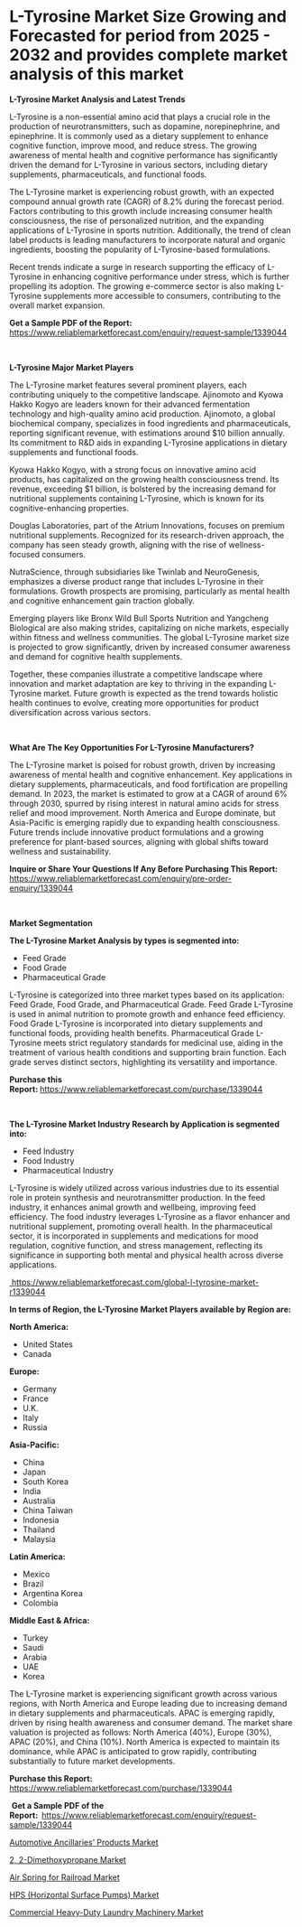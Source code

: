 <p><h1>L-Tyrosine Market Size Growing and Forecasted for period from 2025 - 2032 and provides complete market analysis of this market</h1></p><p><strong>L-Tyrosine Market Analysis and Latest Trends</strong></p>
<p><p>L-Tyrosine is a non-essential amino acid that plays a crucial role in the production of neurotransmitters, such as dopamine, norepinephrine, and epinephrine. It is commonly used as a dietary supplement to enhance cognitive function, improve mood, and reduce stress. The growing awareness of mental health and cognitive performance has significantly driven the demand for L-Tyrosine in various sectors, including dietary supplements, pharmaceuticals, and functional foods.</p><p>The L-Tyrosine market is experiencing robust growth, with an expected compound annual growth rate (CAGR) of 8.2% during the forecast period. Factors contributing to this growth include increasing consumer health consciousness, the rise of personalized nutrition, and the expanding applications of L-Tyrosine in sports nutrition. Additionally, the trend of clean label products is leading manufacturers to incorporate natural and organic ingredients, boosting the popularity of L-Tyrosine-based formulations.</p><p>Recent trends indicate a surge in research supporting the efficacy of L-Tyrosine in enhancing cognitive performance under stress, which is further propelling its adoption. The growing e-commerce sector is also making L-Tyrosine supplements more accessible to consumers, contributing to the overall market expansion.</p></p>
<p><strong>Get a Sample PDF of the Report:&nbsp;</strong> <a href="https://www.reliablemarketforecast.com/enquiry/request-sample/1339044?utm_campaign=2011&utm_medium=2&utm_source=Github&utm_content=ia&utm_term=08012025&utm_id=l-tyrosine">https://www.reliablemarketforecast.com/enquiry/request-sample/1339044</a></p>
<p>&nbsp;</p>
<p><strong>L-Tyrosine Major Market Players</strong></p>
<p><p>The L-Tyrosine market features several prominent players, each contributing uniquely to the competitive landscape. Ajinomoto and Kyowa Hakko Kogyo are leaders known for their advanced fermentation technology and high-quality amino acid production. Ajinomoto, a global biochemical company, specializes in food ingredients and pharmaceuticals, reporting significant revenue, with estimations around $10 billion annually. Its commitment to R&D aids in expanding L-Tyrosine applications in dietary supplements and functional foods.</p><p>Kyowa Hakko Kogyo, with a strong focus on innovative amino acid products, has capitalized on the growing health consciousness trend. Its revenue, exceeding $1 billion, is bolstered by the increasing demand for nutritional supplements containing L-Tyrosine, which is known for its cognitive-enhancing properties.</p><p>Douglas Laboratories, part of the Atrium Innovations, focuses on premium nutritional supplements. Recognized for its research-driven approach, the company has seen steady growth, aligning with the rise of wellness-focused consumers. </p><p>NutraScience, through subsidiaries like Twinlab and NeuroGenesis, emphasizes a diverse product range that includes L-Tyrosine in their formulations. Growth prospects are promising, particularly as mental health and cognitive enhancement gain traction globally.</p><p>Emerging players like Bronx Wild Bull Sports Nutrition and Yangcheng Biological are also making strides, capitalizing on niche markets, especially within fitness and wellness communities. The global L-Tyrosine market size is projected to grow significantly, driven by increased consumer awareness and demand for cognitive health supplements.</p><p>Together, these companies illustrate a competitive landscape where innovation and market adaptation are key to thriving in the expanding L-Tyrosine market. Future growth is expected as the trend towards holistic health continues to evolve, creating more opportunities for product diversification across various sectors.</p></p>
<p>&nbsp;</p>
<p><strong>What Are The Key Opportunities For L-Tyrosine Manufacturers?</strong></p>
<p><p>The L-Tyrosine market is poised for robust growth, driven by increasing awareness of mental health and cognitive enhancement. Key applications in dietary supplements, pharmaceuticals, and food fortification are propelling demand. In 2023, the market is estimated to grow at a CAGR of around 6% through 2030, spurred by rising interest in natural amino acids for stress relief and mood improvement. North America and Europe dominate, but Asia-Pacific is emerging rapidly due to expanding health consciousness. Future trends include innovative product formulations and a growing preference for plant-based sources, aligning with global shifts toward wellness and sustainability.</p></p>
<p><strong>Inquire or Share Your Questions If Any Before Purchasing This Report:</strong> <a href="https://www.reliablemarketforecast.com/enquiry/pre-order-enquiry/1339044?utm_campaign=2011&utm_medium=2&utm_source=Github&utm_content=ia&utm_term=08012025&utm_id=l-tyrosine">https://www.reliablemarketforecast.com/enquiry/pre-order-enquiry/1339044</a></p>
<p>&nbsp;</p>
<p><strong>Market Segmentation</strong></p>
<p><strong>The L-Tyrosine Market Analysis by types is segmented into:</strong></p>
<p><ul><li>Feed Grade</li><li>Food Grade</li><li>Pharmaceutical Grade</li></ul></p>
<p><p>L-Tyrosine is categorized into three market types based on its application: Feed Grade, Food Grade, and Pharmaceutical Grade. Feed Grade L-Tyrosine is used in animal nutrition to promote growth and enhance feed efficiency. Food Grade L-Tyrosine is incorporated into dietary supplements and functional foods, providing health benefits. Pharmaceutical Grade L-Tyrosine meets strict regulatory standards for medicinal use, aiding in the treatment of various health conditions and supporting brain function. Each grade serves distinct sectors, highlighting its versatility and importance.</p></p>
<p><strong>Purchase this Report:&nbsp;</strong><a href="https://www.reliablemarketforecast.com/purchase/1339044?utm_campaign=2011&utm_medium=2&utm_source=Github&utm_content=ia&utm_term=08012025&utm_id=l-tyrosine">https://www.reliablemarketforecast.com/purchase/1339044</a></p>
<p>&nbsp;</p>
<p><strong>The L-Tyrosine Market Industry Research by Application is segmented into:</strong></p>
<p><ul><li>Feed Industry</li><li>Food Industry</li><li>Pharmaceutical Industry</li></ul></p>
<p><p>L-Tyrosine is widely utilized across various industries due to its essential role in protein synthesis and neurotransmitter production. In the feed industry, it enhances animal growth and wellbeing, improving feed efficiency. The food industry leverages L-Tyrosine as a flavor enhancer and nutritional supplement, promoting overall health. In the pharmaceutical sector, it is incorporated in supplements and medications for mood regulation, cognitive function, and stress management, reflecting its significance in supporting both mental and physical health across diverse applications.</p></p>
<p><a href="https://www.reliablemarketforecast.com/global-l-tyrosine-market-r1339044?utm_campaign=2011&utm_medium=2&utm_source=Github&utm_content=ia&utm_term=08012025&utm_id=l-tyrosine">&nbsp;https://www.reliablemarketforecast.com/global-l-tyrosine-market-r1339044</a></p>
<p><strong>In terms of Region, the L-Tyrosine Market Players available by Region are:</strong></p>
<p>
    <p> <strong> North America: </strong>
        <ul>
            <li>United States</li>
            <li>Canada</li>
        </ul>
        </p> 
    <p> <strong> Europe: </strong>
        <ul>
            <li>Germany</li>
            <li>France</li>
            <li>U.K.</li>
            <li>Italy</li>
            <li>Russia</li>
        </ul>
        </p> 
    <p> <strong> Asia-Pacific: </strong>
        <ul>
            <li>China</li>
            <li>Japan</li>
            <li>South Korea</li>
            <li>India</li>
            <li>Australia</li>
            <li>China Taiwan</li>
            <li>Indonesia</li>
            <li>Thailand</li>
            <li>Malaysia</li>
        </ul>
        </p> 
    <p> <strong> Latin America: </strong>
        <ul>
            <li>Mexico</li>
            <li>Brazil</li>
            <li>Argentina Korea</li>
            <li>Colombia</li>
        </ul>
        </p> 
    <p> <strong> Middle East & Africa: </strong>
        <ul>
            <li>Turkey</li>
            <li>Saudi</li>
            <li>Arabia</li>
            <li>UAE</li>
            <li>Korea</li>
        </ul>
    </p>
    </p>
<p><p>The L-Tyrosine market is experiencing significant growth across various regions, with North America and Europe leading due to increasing demand in dietary supplements and pharmaceuticals. APAC is emerging rapidly, driven by rising health awareness and consumer demand. The market share valuation is projected as follows: North America (40%), Europe (30%), APAC (20%), and China (10%). North America is expected to maintain its dominance, while APAC is anticipated to grow rapidly, contributing substantially to future market developments.</p></p>
<p><strong>Purchase this Report: </strong><a href="https://www.reliablemarketforecast.com/purchase/1339044?utm_campaign=2011&utm_medium=2&utm_source=Github&utm_content=ia&utm_term=08012025&utm_id=l-tyrosine">https://www.reliablemarketforecast.com/purchase/1339044</a></p>
<p>&nbsp;<strong>Get a Sample PDF of the Report:&nbsp;&nbsp;</strong><a href="https://www.reliablemarketforecast.com/enquiry/request-sample/1339044?utm_campaign=2011&utm_medium=2&utm_source=Github&utm_content=ia&utm_term=08012025&utm_id=l-tyrosine">https://www.reliablemarketforecast.com/enquiry/request-sample/1339044</a></p>
<p><strong></strong></p>
<p><p><a href="https://www.linkedin.com/pulse/examining-market-drivers-automotive-ancillaries-products-expected-grow-putsc?utm_campaign=2011&utm_medium=2&utm_source=Github&utm_content=ia&utm_term=08012025&utm_id=l-tyrosine">Automotive Ancillaries’ Products Market</a></p><p><a href="https://www.linkedin.com/pulse/market-dynamics-2-2-dimethoxypropane-industry-forecast-trends-opportunities-xwjac?utm_campaign=2011&utm_medium=2&utm_source=Github&utm_content=ia&utm_term=08012025&utm_id=l-tyrosine">2, 2-Dimethoxypropane Market</a></p><p><a href="https://www.linkedin.com/pulse/latest-developments-air-spring-railroad-industry-market-size-growing-gte0e?utm_campaign=2011&utm_medium=2&utm_source=Github&utm_content=ia&utm_term=08012025&utm_id=l-tyrosine">Air Spring for Railroad Market</a></p><p><a href="https://www.linkedin.com/pulse/hps-horizontal-surface-pumps-market-analysis-report-offers-forecast-trends-qpnye?utm_campaign=2011&utm_medium=2&utm_source=Github&utm_content=ia&utm_term=08012025&utm_id=l-tyrosine">HPS (Horizontal Surface Pumps) Market</a></p><p><a href="https://www.linkedin.com/pulse/sales-projections-analysis-commercial-heavy-duty-laundry-machinery-market-url4e?utm_campaign=2011&utm_medium=2&utm_source=Github&utm_content=ia&utm_term=08012025&utm_id=l-tyrosine">Commercial Heavy-Duty Laundry Machinery Market</a></p></p>